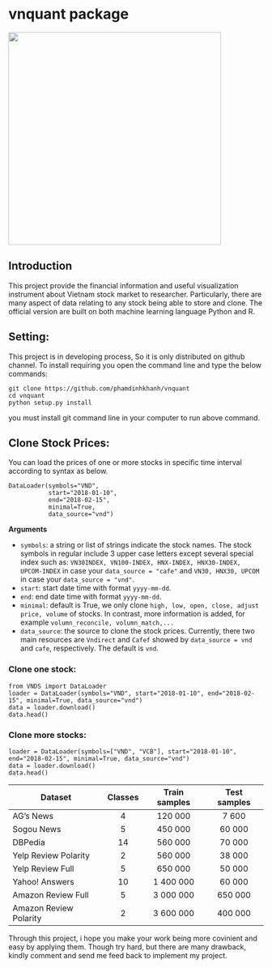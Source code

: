 # vnquant package

<img src="https://cdn1.iconfinder.com/data/icons/social-messaging-ui-color-shapes/128/analytics-circle-green-512.png" width="420"/>

## Introduction

This project provide the financial information and useful visualization instrument about Vietnam stock market to researcher.
Particularly, there are many aspect of data relating to any stock being able to store and clone. The official version are
built on both machine learning language Python and R.

## Setting:
This project is in developing process, So it is only distributed on github channel. To install requiring you open the command line and type the below commands:
```
git clone https://github.com/phamdinhkhanh/vnquant
cd vnquant
python setup.py install
```
you must install git command line in your computer to run above command.

## Clone Stock Prices:

You can load the prices of one or more stocks in specific time interval according to syntax as below.
```{python}
DataLoader(symbols="VND",
           start="2018-01-10",
           end="2018-02-15",
           minimal=True,
           data_source="vnd")
```
**Arguments**

* `symbols`: a string or list of strings indicate the stock names. The stock symbols in regular include 3 upper case letters except several special index such as: `VN30INDEX, VN100-INDEX, HNX-INDEX, HNX30-INDEX, UPCOM-INDEX` in case your `data_source = "cafe"` and `VN30, HNX30, UPCOM` in case your `data_source = "vnd"`.
* `start`: start date time with format `yyyy-mm-dd`.
* `end`: end date time with format `yyyy-mm-dd`.
* `minimal`: default is True, we only clone `high, low, open, close, adjust price, volume` of stocks. In contrast, more information is added,
for example `volumn_reconcile, volumn_match,...`
* `data_source`: the source to clone the stock prices. Currently, there two main resources are `Vndirect` and `Cafef` showed by `data_source = vnd` and `cafe`, respectively. The default is `vnd`.

### Clone one stock:
```{python}
from VNDS import DataLoader
loader = DataLoader(symbols="VND", start="2018-01-10", end="2018-02-15", minimal=True, data_source="vnd")
data = loader.download()
data.head()
```
### Clone more stocks:
```{python}
loader = DataLoader(symbols=["VND", "VCB"], start="2018-01-10", end="2018-02-15", minimal=True, data_source="vnd")
data = loader.download()
data.head()
```

| Dataset                | Classes | Train samples | Test samples |
|------------------------|:---------:|:---------------:|:--------------:|
| AG’s News              |    4    |    120 000    |     7 600    |
| Sogou News             |    5    |    450 000    |    60 000    |
| DBPedia                |    14   |    560 000    |    70 000    |
| Yelp Review Polarity   |    2    |    560 000    |    38 000    |
| Yelp Review Full       |    5    |    650 000    |    50 000    |
| Yahoo! Answers         |    10   |   1 400 000   |    60 000    |
| Amazon Review Full     |    5    |   3 000 000   |    650 000   |
| Amazon Review Polarity |    2    |   3 600 000   |    400 000   |


Through this project, i hope you make your work being more covinient and easy by applying them. Though try hard, but there are many drawback,
kindly comment and send me feed back to implement my project.
